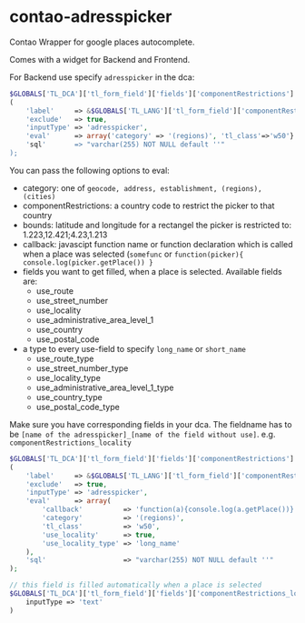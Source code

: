 # contao-adresspicker
Contao Wrapper for google places autocomplete.

Comes with a widget for Backend and Frontend.

For Backend use specify `adresspicker` in the dca:

```php
$GLOBALS['TL_DCA']['tl_form_field']['fields']['componentRestrictions'] = array
(
    'label'     => &$GLOBALS['TL_LANG']['tl_form_field']['componentRestrictions'],
    'exclude'   => true,
    'inputType' => 'adresspicker',
    'eval'      => array('category' => '(regions)', 'tl_class'=>'w50'}'),
    'sql'       => "varchar(255) NOT NULL default ''"
);
```

You can pass the following options to eval:

- category: one of `geocode, address, establishment, (regions), (cities)`
- componentRestrictions: a country code to restrict the picker to that country
- bounds: latitude and longitude for a rectangel the picker is restricted to: 1.223,12.421;4.23,1.213
- callback: javascipt function name or function declaration which is called when a place was selected (`somefunc` or `function(picker){ console.log(picker.getPlace()) }`
- fields you want to get filled, when a place is selected. Available fields are:
    - use_route
    - use_street_number
    - use_locality
    - use_administrative_area_level_1
    - use_country
    - use_postal_code
- a type to every use-field to specify `long_name` or `short_name`
    - use_route_type
    - use_street_number_type
    - use_locality_type
    - use_administrative_area_level_1_type
    - use_country_type
    - use_postal_code_type

Make sure you have corresponding fields in your dca.
The fieldname has to be `[name of the adresspicker]_[name of the field without use]`.
e.g. `componentRestrictions_locality`

```php
$GLOBALS['TL_DCA']['tl_form_field']['fields']['componentRestrictions'] = array
(
    'label'     => &$GLOBALS['TL_LANG']['tl_form_field']['componentRestrictions'],
    'exclude'   => true,
    'inputType' => 'adresspicker',
    'eval'      => array(
        'callback'          => 'function(a){console.log(a.getPlace())}',
        'category'          => '(regions)',
        'tl_class'          => 'w50',
        'use_locality'      => true,
        'use_locality_type' => 'long_name'
    ),
    'sql'                   => "varchar(255) NOT NULL default ''"
);

// this field is filled automatically when a place is selected
$GLOBALS['TL_DCA']['tl_form_field']['fields']['componentRestrictions_locality`'] = array(
    inputType => 'text'
)
```
